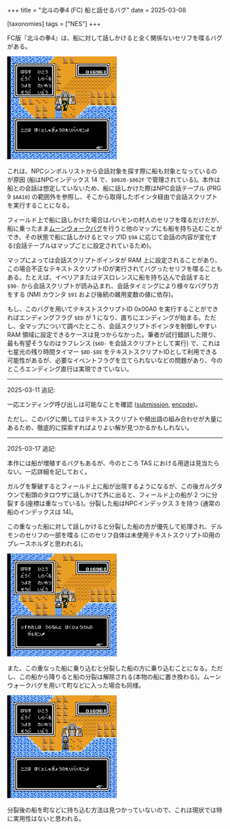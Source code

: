+++
title = "北斗の拳4 (FC) 船と話せるバグ"
date = 2025-03-08

[taxonomies]
tags = ["NES"]
+++

FC版『北斗の拳4』は、船に対して話しかけると全く関係ないセリフを喋るバグがある。

![フィールド上での船との会話](TalkingShip-Overworld.png)

これは、NPCシンボルリストから会話対象を探す際に船も対象となっているのが原因 (船はNPCインデックス 14 で、`$0620-$062F` で管理されている)。本作は船との会話は想定していないため、船に話しかけた際はNPC会話テーブル (PRG 9 `$AA10`) の範囲外を参照し、そこから取得したポインタ経由で会話スクリプトを実行することになる。

フィールド上で船に話しかけた場合はバハモンの村人のセリフを喋るだけだが、船に乗ったまま[ムーンウォークバグ](https://www.nicovideo.jp/watch/sm43281068)を行うと他のマップにも船を持ち込むことができ、その状態で船に話しかけるとマップID `$9A` に応じて会話の内容が変化する(会話テーブルはマップごとに設定されているため)。

マップによっては会話スクリプトポインタが RAM 上に設定されることがあり、この場合不正なテキストスクリプトIDが実行されてバグったセリフを喋ることもある。たとえば、イベリアまたはデスロレンスに船を持ち込んで会話すると `$90-` から会話スクリプトが読み込まれ、会話タイミングにより様々なバグり方をする (NMI カウンタ `$91` および後続の雑用変数の値に依存)。

もし、このバグを用いてテキストスクリプトID 0x00A0 を実行することができればエンディングフラグ `$ED` が 1 になり、直ちにエンディングが始まる。ただし、全マップについて調べたところ、会話スクリプトポインタを制御しやすい RAM 領域に設定できるケースは見つからなかった。筆者が試行錯誤した限り、最も有望そうなのはラフレンス (`$6D-` を会話スクリプトとして実行) で、これは七星光の残り時間タイマー `$8D-$8E` をテキストスクリプトIDとして利用できる可能性があるが、必要なイベントフラグを立てられないなどの問題があり、今のところエンディング直行は実現できていない。

----

2025-03-11 追記:

一応エンディング呼び出しは可能なことを確認 ([submission](https://tasvideos.org/9571S), [encode](https://www.nicovideo.jp/watch/sm44748962))。

ただし、このバグに関してはテキストスクリプトや頻出語の組み合わせが大量にあるため、徹底的に探索すればよりよい解が見つかるかもしれない。

----

2025-03-17 追記:

本作には船が増殖するバグもあるが、今のところ TAS における用途は見当たらない。一応詳細を記しておく。

ガルグを撃破するとフィールド上に船が出現するようになるが、この後ガルグタウンで船頭のタロウザに話しかけて外に出ると、フィールド上の船が 2 つに分裂する(座標は重なっている)。分裂した船はNPCインデックス 3 を持つ (通常の船のインデックスは 14)。

この重なった船に対して話しかけると分裂した船の方が優先して処理され、デルモンのセリフの一部を喋る (このセリフ自体は未使用テキストスクリプトID用のプレースホルダと思われる)。

![フィールド上での分裂した船との会話](DupeShip-1.png)

また、この重なった船に乗り込むと分裂した船の方に乗り込むことになる。ただし、この船から降りると船の分裂は解除される(本物の船に置き換わる)。ムーンウォークバグを用いて町などに入った場合も同様。

![フィールド上に船が 2 つ存在する](DupeShip-2.png)

分裂後の船を町などに持ち込む方法は見つかっていないので、これは現状では特に実用性はないと思われる。
